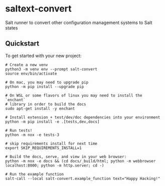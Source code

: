 # saltext-convert

Salt runner to convert other configuration management systems to Salt states

## Quickstart

To get started with your new project:

    # Create a new venv
    python3 -m venv env --prompt salt-convert
    source env/bin/activate

    # On mac, you may need to upgrade pip
    python -m pip install --upgrade pip

    # On WSL or some flavors of linux you may need to install the `enchant`
    # library in order to build the docs
    sudo apt-get install -y enchant

    # Install extension + test/dev/doc dependencies into your environment
    python -m pip install -e .[tests,dev,docs]

    # Run tests!
    python -m nox -e tests-3

    # skip requirements install for next time
    export SKIP_REQUIREMENTS_INSTALL=1

    # Build the docs, serve, and view in your web browser:
    python -m nox -e docs && (cd docs/_build/html; python -m webbrowser localhost:8000; python -m http.server; cd -)

    # Run the example function
    salt-call --local salt-convert.example_function text="Happy Hacking!"

